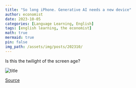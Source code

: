```yaml
---
title: "So long iPhone. Generative AI needs a new device"
author: economist
date: 2023-10-05
categories: [Language Learning, English]
tags: [english learning, the economist]
math: true
mermaid: true
pin: false
img_path: /assets/img/posts/202310/
---
```




Is this the twilight of the screen age?

![title](20231007_WBD000.webp)




[Source](https://www.economist.com/business/2023/10/05/so-long-iphone-generative-ai-needs-a-new-device)
